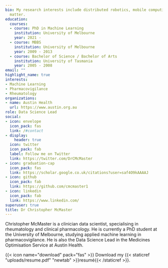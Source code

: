 ```yaml
---
bio: My research interests include distributed robotics, mobile computing and programmable
  matter.
education:
  courses:
  - course: PhD in Machine Learning
    institution: University of Melbourne
    year: 2021 -
  - course: MBBS
    institution: University of Melbourne
    year: 2009 - 2013
  - course: Bachelor of Science / Bachelor of Arts
    institution: University of Tasmania
    year: 2005 - 2008
email: ""
highlight_name: true
interests:
- Machine Learning
- Pharmacovigilance
- Rheumatology
organizations:
- name: Austin Health
  url: https://www.austin.org.au
role: Data Science Lead
social:
- icon: envelope
  icon_pack: fas
  link: /#contact
- display:
    header: true
  icon: twitter
  icon_pack: fab
  label: Follow me on Twitter
  link: https://twitter.com/DrCMcMaster
- icon: graduation-cap
  icon_pack: fas
  link: https://scholar.google.co.uk/citations?user=saf4O9kAAAAJ
- icon: github
  icon_pack: fab
  link: https://github.com/cmcmaster1
- icon: linkedin
  icon_pack: fab
  link: https://www.linkedin.com/
superuser: true
title: Dr Christopher McMaster
---
```


Christopher McMaster is a clinician data scientist, specialising in rheumatology and clinical pharmacology. He is currently a PhD student at the University of Melbourne, studying applied machine learning in pharmacovigilance. He is also the Data Science Lead in the Medicines Optimisation Service at Austin Health.

{{< icon name="download" pack="fas" >}} Download my {{< staticref "uploads/resume.pdf" "newtab" >}}resumé{{< /staticref >}}.
